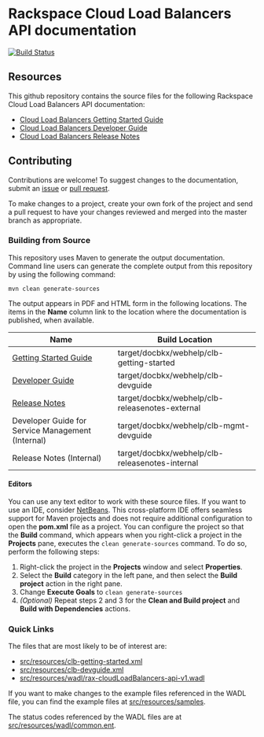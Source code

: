 # Rackspace Cloud Load Balancers API documentation

[![Build Status](https://travis-ci.org/rackerlabs/docs-cloud-load-balancers.svg?branch=master)](https://travis-ci.org/rackerlabs/docs-cloud-load-balancers)

## Resources

This github repository contains the source files for the following Rackspace Cloud Load Balancers API documentation:

* [Cloud Load Balancers Getting Started Guide](http://docs.rackspace.com/loadbalancers/api/v1.0/clb-getting-started/)
* [Cloud Load Balancers Developer Guide](http://docs.rackspace.com/loadbalancers/api/v1.0/clb-devguide/)
* [Cloud Load Balancers Release Notes](http://docs.rackspace.com/loadbalancers/api/v1.0/clb-releasenotes/)

## Contributing

Contributions are welcome! To suggest changes to the documentation, submit an [issue](https://github.com/rackerlabs/docs-cloud-load-balancers/issues) or [pull request](https://github.com/rackerlabs/docs-cloud-load-balancers/pulls).

To make changes to a project, create your own fork of the project and send a pull request to have your changes reviewed and merged into the master branch as appropriate.

### Building from Source

This repository uses Maven to generate the output documentation. Command line users can generate the complete output from this repository by using the following command:

    mvn clean generate-sources

The output appears in PDF and HTML form in the following locations. The items in the **Name** column link to the location where the documentation is published, when available.

| Name | Build Location |
| --- | --- |
| [Getting Started Guide](http://docs.rackspace.com/loadbalancers/api/v1.0/clb-getting-started/) | target/docbkx/webhelp/clb-getting-started |
| [Developer Guide](http://docs.rackspace.com/loadbalancers/api/v1.0/clb-devguide/) | target/docbkx/webhelp/clb-devguide |
| [Release Notes](http://docs.rackspace.com/loadbalancers/api/v1.0/clb-releasenotes/) | target/docbkx/webhelp/clb-releasenotes-external |
| Developer Guide for Service Management (Internal) | target/docbkx/webhelp/clb-mgmt-devguide |
| Release Notes (Internal) | target/docbkx/webhelp/clb-releasenotes-internal |

#### Editors

You can use any text editor to work with these source files. If you want to use an IDE, consider [NetBeans](http://netbeans.org). This cross-platform IDE offers seamless support for Maven projects and does not require  additional configuration to open the **pom.xml** file as a project. You can configure the project so that the **Build** command, which appears when you right-click a project in the **Projects** pane, executes the `clean generate-sources` command. To do so, perform the following steps:

1. Right-click the project in the **Projects** window and select **Properties**.
2. Select the **Build** category in the left pane, and then select the **Build project** action in the right pane.
3. Change **Execute Goals** to `clean generate-sources`
4. *(Optional)* Repeat steps 2 and 3 for the **Clean and Build project** and **Build with Dependencies** actions.

### Quick Links

The files that are most likely to be of interest are:

* [src/resources/clb-getting-started.xml](src/resources/clb-getting-started.xml)
* [src/resources/clb-devguide.xml](src/resources/clb-devguide.xml)
* [src/resources/wadl/rax-cloudLoadBalancers-api-v1.wadl](src/resources/wadl/rax-cloudLoadBalancers-api-v1.wadl)

If you want to make changes to the example files referenced in the WADL file, you can find the example files at [src/resources/samples](src/resources/samples).

The status codes referenced by the WADL files are at [src/resources/wadl/common.ent](src/resources/wadl/common.ent).
